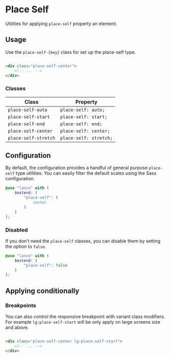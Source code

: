 # Place Self

Utilities for applying `place-self` property an element.

## Usage

Use the `place-self-{key}` class for set up the place-self type.

```html

<div class="place-self-center">
    <!-- ... -->
</div>
```

### Classes

| Class                 | Property               |
|-----------------------|------------------------|
| `place-self-auto`     | `place-self: auto;`    |
| `place-self-start`    | `place-self: start;`   |
| `place-self-end`      | `place-self: end;`     |
| `place-self-center`   | `place-self: center;`  |
| `place-self-stretch`  | `place-self: stretch;` |

## Configuration

By default, the configuration provides a handful of general purpose `place-self` type utilities. You can easily filter
the default scales using the Sass configuration.

```scss
@use "lasco" with (
    $extend: (
        "place-self": (
            center
        )
    )
);
```

### Disabled

If you don't need the `place-self` classes, you can disable them by setting the option to `false`.

```scss
@use "lasco" with (
    $extend: (
        "place-self": false
    )
);
```

## Applying conditionally

### Breakpoints

You can also control the responsive breakpoint with variant class modifiers. For example `lg:place-self-start` will be
only apply on large screens size and above.

```html

<div class="place-self-center lg:place-self-start">
    <!-- ... -->
</div>
```

